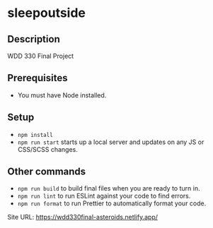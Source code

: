 # sleepoutside

## Description

WDD 330 Final Project

## Prerequisites

- You must have Node installed. 

## Setup

- `npm install`
- `npm run start` starts up a local server and updates on any JS or CSS/SCSS changes.

## Other commands

- `npm run build` to build final files when you are ready to turn in.
- `npm run lint` to run ESLint against your code to find errors.
- `npm run format` to run Prettier to automatically format your code.

Site URL: https://wdd330final-asteroids.netlify.app/
